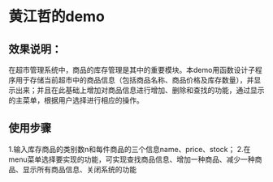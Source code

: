 # 黄江哲的demo
## 效果说明：
在超市管理系统中，商品的库存管理是其中的重要模块。本demo用函数设计子程序用于存储当前超市中的商品信息（包括商品名称、商品价格及库存数量），并显示出来；并且在此基础上增加对商品信息进行增加、删除和查找的功能，通过显示的主菜单，根据用户选择进行相应的操作。
## 使用步骤
1.输入库存商品的类别数n和每件商品的三个信息name、price、stock；
2.在menu菜单选择要实现的功能，可实现查找商品信息、增加一种商品、减少一种商品、显示所有商品信息、关闭系统的功能
